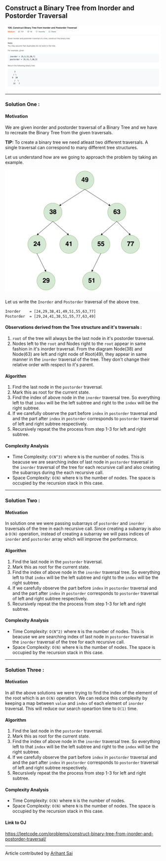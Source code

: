 ## Construct a Binary Tree from Inorder and Postorder Traversal

<p>
<img align="center" alt="Question Screenshot" src="../Images/Binary-Tree-from-Inorder-and-Postorder-Traversal/question.png">
</p>

---

### Solution One : 

####  Motivation
We are given inorder and postorder traversal of a Binary Tree and we have to recreate the Binary Tree from the given traversals.

**TIP:** To create a binary tree we need atleast two different traversals. A single traversal can correspond to many different tree structures.

Let us understand how are we going to approach the problem by taking an example.

<p>
<img align="center" alt="tree-image" src="../Images/Binary-Tree-from-Inorder-and-Postorder-Traversal/example-tree.png"  width="600">
</p>

Let us write the `Inorder` and `Postorder` traversal of the above tree.

```
Inorder    = [24,29,38,41,49,51,55,63,77]
Postorder  = [29,24,41,38,51,55,77,63,49]
```
#### Observations derived from the Tree structure and it's traversals :

1. `root` of the tree will always be the last node in it's postorder traversal.
2.  Nodes left to the `root` and Nodes right to the `root` appear in same fashion in it's inorder traversal. From the diagram Node(38) and Node(63) are left and right node of Root(49), they appear in same manner in the `inorder` traversal of the tree. They don't change their relative order with respect to it's parent.

#### Algorithm
1. Find the last node in the `postorder` traversal.
2. Mark this as root for the current state.
3. Find the index of above node in the `inorder` traversal tree. So everything left to that `index` will be the left subtree and right to the `index` will be the right subtree.
4. If we carefully observe the part before `index` in `postorder` traversal and and the part after `index` in `postorder` corresponds to `postorder` traversal of left and right subtree respectively. 
5. Recursively repeat the the process from step 1-3 for left and right subtree.



#### Complexity Analysis
* Time Complexity: `O(N^3)` where `N` is the number of nodes. This is beacuse we are searching index of last node in `postorder` traversal in the `inorder` traversal of the tree for each recursive call and also creating the subarrays during the each recursive call.
* Space Complexity: `O(N)` where `N` is the number of nodes. The space is occupied by the recursion stack in this case.

---

### Solution Two :

####  Motivation
In solution one we were passing subarrays of `postorder` and `inorder` traversals of the tree in each recursive call. Since creating a subarray is also a `O(N)` operation, instead of creating a subarray we will pass indices of `inorder` and `postorder` array which will improve the performance.

#### Algorithm
1. Find the last node in the `postorder` traversal.
2. Mark this as root for the current state.
3. Find the index of above node in the `inorder` traversal tree. So everything left to that `index` will be the left subtree and right to the `index` will be the right subtree.
4. If we carefully observe the part before `index` in `postorder` traversal and and the part after `index` in `postorder` corresponds to `postorder` traversal of left and right subtree respectively. 
5. Recursively repeat the the process from step 1-3 for left and right subtree.

#### Complexity Analysis
* Time Complexity: `O(N^2)` where `N` is the number of nodes. This is beacuse we are searching index of last node in `postorder` traversal in the `inorder` traversal of the tree for each recursive call.
* Space Complexity: `O(N)` where `N` is the number of nodes. The space is occupied by the recursion stack in this case.

---

### Solution Three :

####  Motivation
In all the above solutions we were trying to find the index of the element of the root which is an `O(N)` operation. We can reduce this complexity by keeping a map between `value` and `index` of each element of `inorder` traversal. This will reduce our search opeartion time to `O(1)` time.   

#### Algorithm
1. Find the last node in the `postorder` traversal.
2. Mark this as root for the current state.
3. Find the index of above node in the `inorder` traversal tree. So everything left to that `index` will be the left subtree and right to the `index` will be the right subtree.
4. If we carefully observe the part before `index` in `postorder` traversal and and the part after `index` in `postorder` corresponds to `postorder` traversal of left and right subtree respectively. 
5. Recursively repeat the the process from step 1-3 for left and right subtree.

#### Complexity Analysis
* Time Complexity: `O(N)` where `N` is the number of nodes.
* Space Complexity: `O(N)` where `N` is the number of nodes. The space is occupied by the recursion stack in this case.



#### Link to OJ
https://leetcode.com/problems/construct-binary-tree-from-inorder-and-postorder-traversal/

---
Article contributed by [Arihant Sai](https://github.com/Arihant1467)
